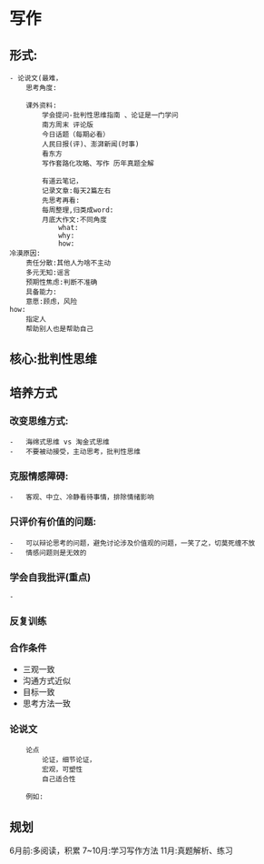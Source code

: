 # 写作

## 形式:
	- 论说文(最难，
		思考角度:

		课外资料:
			学会提问-批判性思维指南 、论证是一门学问
			南方周末 评论版
			今日话题（每期必看）
			人民日报(评)、澎湃新闻(时事)
			看东方
			写作套路化攻略、写作 历年真题全解

			有道云笔记，
			记录文章:每天2篇左右
			先思考再看:
			每周整理,归类成word:
			月底大作文:不同角度
				what:
				why:
				how:
	冷漠原因:
		责任分散:其他人为啥不主动
		多元无知:谣言
		预期性焦虑:判断不准确
		具备能力:
		意愿:顾虑，风险
	how:
		指定人
		帮助别人也是帮助自己





## 核心:批判性思维

## 培养方式

### 改变思维方式:

	-	海绵式思维 vs 淘金式思维
	- 	不要被动接受，主动思考，批判性思维

### 克服情感障碍:

	-	客观、中立、冷静看待事情，排除情绪影响

### 只评价有价值的问题:

	- 	可以辩论思考的问题，避免讨论涉及价值观的问题，一笑了之，切莫死缠不放
	-	情感问题则是无效的

### 学会自我批评(重点)

	-

### 反复训练




### 合作条件

- 三观一致
- 沟通方式近似
- 目标一致
- 思考方法一致


### 论说文
		论点
			论证，细节论证，
			宏观，可塑性
			自己适合性

		例如:



## 规划

6月前:多阅读，积累
7~10月:学习写作方法
11月:真题解析、练习

